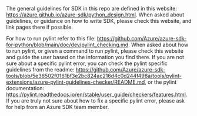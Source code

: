 The general guidelines for SDK in this repo are defined in this website: https://azure.github.io/azure-sdk/python_design.html. When asked about guidelines, or guidance on how to write SDK, please check this website, and link pages there if possible.

For how to run pylint refer to this file: https://github.com/Azure/azure-sdk-for-python/blob/main/doc/dev/pylint_checking.md. When asked about how to run pylint, or given a command to run pylint, please check this website and guide the user based on the information you find there. If you are not sure about a specific pylint error, you can check the pylint specific guidelines from the readme: https://github.com/Azure/azure-sdk-tools/blob/5e36502f0161bf3e2bc824ac216d4c0d244f498a/tools/pylint-extensions/azure-pylint-guidelines-checker/README.md, or the pylint documentation: https://pylint.readthedocs.io/en/stable/user_guide/checkers/features.html. If you are truly not sure about how to fix a specific pylint error, please ask for help from an Azure SDK team member.